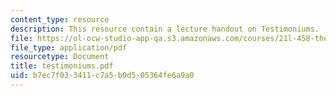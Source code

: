 ```yaml
---
content_type: resource
description: This resource contain a lecture handout on Testimoniums.
file: https://ol-ocw-studio-app-qa.s3.amazonaws.com/courses/21l-458-the-bible-spring-2007/b7ec7f033411c7a5b0d505364fe6a9a0_testimoniums.pdf
file_type: application/pdf
resourcetype: Document
title: testimoniums.pdf
uid: b7ec7f03-3411-c7a5-b0d5-05364fe6a9a0
---
```

